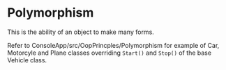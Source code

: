 # Polymorphism
This is the ability of an object to make many forms.

Refer to ConsoleApp/src/OopPrincples/Polymorphism for example of Car, Motorcyle and Plane classes overriding `Start()` and `Stop()` of the base Vehicle class.